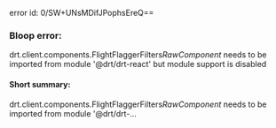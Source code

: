 error id: 0/SW+UNsMDifJPophsEreQ==
### Bloop error:

drt.client.components.FlightFlaggerFilters$RawComponent$ needs to be imported from module '@drt/drt-react' but module support is disabled
#### Short summary: 

drt.client.components.FlightFlaggerFilters$RawComponent$ needs to be imported from module '@drt/drt-...